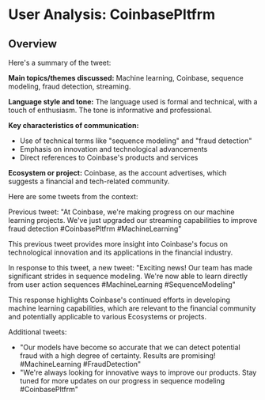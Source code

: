 # User Analysis: CoinbasePltfrm

## Overview

Here's a summary of the tweet:

**Main topics/themes discussed:** Machine learning, Coinbase, sequence modeling, fraud detection, streaming.

**Language style and tone:** The language used is formal and technical, with a touch of enthusiasm. The tone is informative and professional.

**Key characteristics of communication:**

* Use of technical terms like "sequence modeling" and "fraud detection"
* Emphasis on innovation and technological advancements
* Direct references to Coinbase's products and services

**Ecosystem or project:** Coinbase, as the account advertises, which suggests a financial and tech-related community.

Here are some tweets from the context:

Previous tweet:
"At Coinbase, we're making progress on our machine learning projects. We've just upgraded our streaming capabilities to improve fraud detection #CoinbasePltfrm #MachineLearning"

This previous tweet provides more insight into Coinbase's focus on technological innovation and its applications in the financial industry.

In response to this tweet, a new tweet:
"Exciting news! Our team has made significant strides in sequence modeling. We're now able to learn directly from user action sequences #MachineLearning #SequenceModeling"

This response highlights Coinbase's continued efforts in developing machine learning capabilities, which are relevant to the financial community and potentially applicable to various Ecosystems or projects.

Additional tweets:

* "Our models have become so accurate that we can detect potential fraud with a high degree of certainty. Results are promising! #MachineLearning #FraudDetection"
* "We're always looking for innovative ways to improve our products. Stay tuned for more updates on our progress in sequence modeling #CoinbasePltfrm"